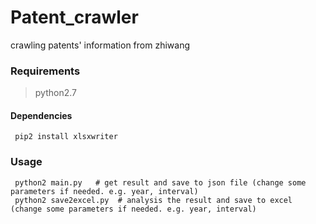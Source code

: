 # Patent_crawler
crawling patents' information from zhiwang

### Requirements
> python2.7 

#### Dependencies
```
 pip2 install xlsxwriter 
```

### Usage
```
 python2 main.py   # get result and save to json file (change some parameters if needed. e.g. year, interval)
 python2 save2excel.py  # analysis the result and save to excel (change some parameters if needed. e.g. year, interval)
```
